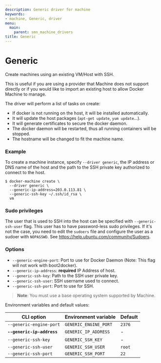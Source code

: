```yaml
---
description: Generic driver for machine
keywords:
- machine, Generic, driver
menu:
  main:
    parent: smn_machine_drivers
title: Generic
---
```


# Generic

Create machines using an existing VM/Host with SSH.

This is useful if you are using a provider that Machine does not support
directly or if you would like to import an existing host to allow Docker
Machine to manage.

The driver will perform a list of tasks on create:

-   If docker is not running on the host, it will be installed automatically.
-   It will update the host packages (`apt-get update`, `yum update`...).
-   It will generate certificates to secure the docker daemon.
-   The docker daemon will be restarted, thus all running containers will be stopped.
-   The hostname will be changed to fit the machine name.

### Example

To create a machine instance, specify `--driver generic`, the IP address or DNS
name of the host and the path to the SSH private key authorized to connect
to the host.

    $ docker-machine create \
      --driver generic \
      --generic-ip-address=203.0.113.81 \
      --generic-ssh-key ~/.ssh/id_rsa \
      vm

### Sudo privileges

The user that is used to SSH into the host can be specified with
`--generic-ssh-user` flag. This user has to have password-less sudo
privileges.
If it's not the case, you need to edit the `sudoers` file and configure the user
as a sudoer with `NOPASSWD`. See https://help.ubuntu.com/community/Sudoers.

### Options

-   `--generic-engine-port`: Port to use for Docker Daemon (Note: This flag will not work with boot2docker).
-   `--generic-ip-address`: **required** IP Address of host.
-   `--generic-ssh-key`: Path to the SSH user private key.
-   `--generic-ssh-user`: SSH username used to connect.
-   `--generic-ssh-port`: Port to use for SSH.

> **Note**: You must use a base operating system supported by Machine.

Environment variables and default values:

| CLI option                 | Environment variable | Default                   |
| -------------------------- | -------------------- | ------------------------- |
| `--generic-engine-port`    | `GENERIC_ENGINE_PORT`| `2376`                    |
| **`--generic-ip-address`** | `GENERIC_IP_ADDRESS` | -                         |
| `--generic-ssh-key`        | `GENERIC_SSH_KEY`    | -                         |
| `--generic-ssh-user`       | `GENERIC_SSH_USER`   | `root`                    |
| `--generic-ssh-port`       | `GENERIC_SSH_PORT`   | `22`                      |
